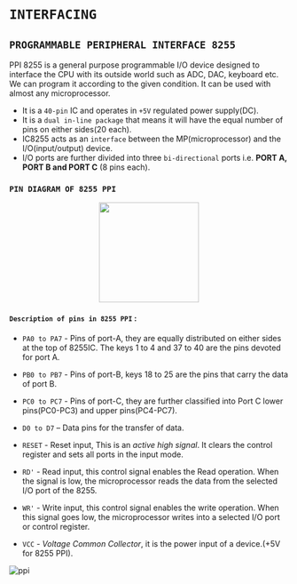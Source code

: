 # **`INTERFACING`**

## **`PROGRAMMABLE PERIPHERAL INTERFACE 8255`**

PPI 8255 is a general purpose programmable I/O device designed to interface the CPU with its outside world such as ADC, DAC, keyboard etc. We can program it according to the given condition. It can be used with almost any microprocessor.
- It is a `40-pin` IC and operates in `+5V` regulated power supply(DC).
- It is a `dual in-line package` that means it will have the equal number of pins on either sides(20 each).
- IC8255 acts as an `interface` between the MP(microprocessor) and the I/O(input/output) device.
- I/O ports are further divided into three `bi-directional` ports i.e. **PORT A, PORT B and PORT C** (8 pins each).  

### **`PIN DIAGRAM OF 8255 PPI`** 
<p align="center">
<img src="https://media.geeksforgeeks.org/wp-content/uploads/PPI8255.png" width="180"/>
</p> 

#### **`Description of pins in 8255 PPI`** :

- `PA0 to PA7` - Pins of port-A, they are equally distributed on either sides at the top of 8255IC. The keys 1 to 4 and 37 to 40 are the pins devoted for port A.

- `PB0 to PB7` - Pins of port-B, keys 18 to 25 are the pins that carry the data of port B. 

- `PC0 to PC7` -  Pins of port-C, they are further classified into Port C lower pins(PC0-PC3) and upper pins(PC4-PC7). 

- `D0 to D7` – Data pins for the transfer of data.

- `RESET` - Reset input, This is an *active high signal*. It clears the control register and sets all ports in the input mode.

- `RD'` - Read input, this control signal enables the Read operation. When the signal is low, the microprocessor reads the data from the selected I/O port of the 8255.

- `WR'` - Write input, this control signal enables the write operation. When this signal goes low, the microprocessor writes into a selected I/O port or control register.

- `VCC` - *Voltage Common Collector*, it is the power input of a device.(+5V for 8255 PPI). 






![ppi](https://www.tutorialspoint.com/assets/questions/media/19061/functional_pin_diagram.jpg)
